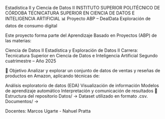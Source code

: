 Estadística II y Ciencia de Datos II
INSTITUTO SUPERIOR POLITÉCNICO DE CÓRDOBA TECNICATURA SUPERIOR EN CIENCIA DE DATOS E INTELIGENCIA ARTIFICIAL
📊 Proyecto ABP – DealData Exploración de datos de consumo digital

Este proyecto forma parte del Aprendizaje Basado en Proyectos (ABP) de las materias:

Ciencia de Datos II Estadística y Exploración de Datos II Carrera: Tecnicatura Superior en Ciencia de Datos e Inteligencia Artificial Segundo cuatrimestre – Año 2025

🎯 Objetivo Analizar y explorar un conjunto de datos de ventas y reseñas de productos en Amazon, aplicando técnicas de:

Análisis exploratorio de datos (EDA) Visualización de información Modelos de aprendizaje automático Interpretación y comunicación de resultados 📂 Estructura del repositorio Datos/ → Dataset utilizado en formato .csv. Documentos/ →

Docentes: Marcos Ugarte - Nahuel Pratta
